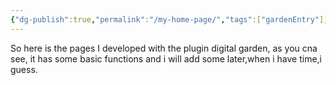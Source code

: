 ```yaml
---
{"dg-publish":true,"permalink":"/my-home-page/","tags":["gardenEntry"],"created":"2025-06-04T22:53:54.643+08:00","updated":"2025-06-11T20:39:36.589+08:00"}
---
```


So here is the pages I developed with the plugin digital garden, as you cna see, it has some basic functions and i will add some later,when i have time,i guess.



